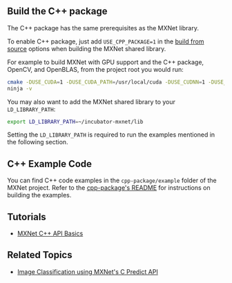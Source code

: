 ## Build the C++ package
The C++ package has the same prerequisites as the MXNet library.

To enable C++ package, just add `USE_CPP_PACKAGE=1` in the [build from source](build_from_source.html) options when building the MXNet shared library.

For example to build MXNet with GPU support and the C++ package, OpenCV, and OpenBLAS, from the project root you would run:

```bash
cmake -DUSE_CUDA=1 -DUSE_CUDA_PATH=/usr/local/cuda -DUSE_CUDNN=1 -DUSE_MKLDNN=1 -DUSE_CPP_PACKAGE=1 -GNinja .
ninja -v
```

You may also want to add the MXNet shared library to your `LD_LIBRARY_PATH`:

```bash
export LD_LIBRARY_PATH=~/incubator-mxnet/lib
```

Setting the `LD_LIBRARY_PATH` is required to run the examples mentioned in the following section.

## C++ Example Code
You can find C++ code examples in the `cpp-package/example` folder of the MXNet project. Refer to the [cpp-package's README](https://github.com/apache/incubator-mxnet/tree/master/cpp-package) for instructions on building the examples.

## Tutorials

* [MXNet C++ API Basics](https://mxnet.incubator.apache.org/tutorials/c++/basics.html)

## Related Topics

* [Image Classification using MXNet's C Predict API](https://github.com/apache/incubator-mxnet/tree/master/example/image-classification/predict-cpp)
